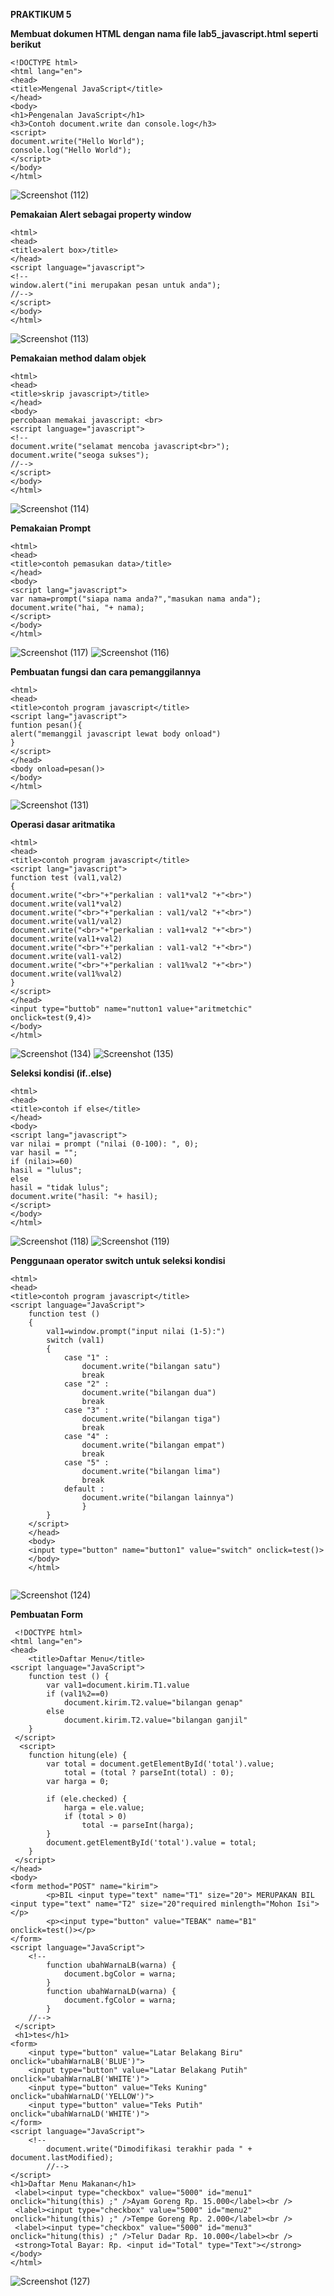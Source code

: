 **PRAKTIKUM 5**

**Membuat dokumen HTML dengan nama file lab5_javascript.html seperti berikut**
```
<!DOCTYPE html>
<html lang="en">
<head>
<title>Mengenal JavaScript</title>
</head>
<body>
<h1>Pengenalan JavaScript</h1>
<h3>Contoh document.write dan console.log</h3>
<script>
document.write("Hello World");
console.log("Hello World");
</script>
</body>
</html>
```
![Screenshot (112)](https://user-images.githubusercontent.com/81580084/116057417-fa5c4680-a6a8-11eb-840c-c1313dc3f1bc.png)

**Pemakaian Alert sebagai property window**
```
<html>
<head>
<title>alert box>/title>
</head>
<script language="javascript">
<!--
window.alert("ini merupakan pesan untuk anda");
//-->
</script>
</body>
</html>
```
![Screenshot (113)](https://user-images.githubusercontent.com/81580084/116058102-b0279500-a6a9-11eb-8fb4-f6dcfd0fb527.png)

**Pemakaian method dalam objek**
```
<html>
<head>
<title>skrip javascript>/title>
</head>
<body>
percobaan memakai javascript: <br>
<script language="javascript">
<!--
document.write("selamat mencoba javascript<br>");
document.write("seoga sukses");
//-->
</script>
</body>
</html>
```
![Screenshot (114)](https://user-images.githubusercontent.com/81580084/116058775-5e333f00-a6aa-11eb-807c-473cf19e7112.png)

**Pemakaian Prompt**
```
<html>
<head>
<title>contoh pemasukan data>/title>
</head>
<body>
<script lang="javascript">
var nama=prompt("siapa nama anda?","masukan nama anda");
document.write("hai, "+ nama);
</script>
</body>
</html>
```
![Screenshot (117)](https://user-images.githubusercontent.com/81580084/116059338-ee718400-a6aa-11eb-9591-1183e8c91422.png)
![Screenshot (116)](https://user-images.githubusercontent.com/81580084/116059431-06490800-a6ab-11eb-9d49-6971b03ce6fa.png)

**Pembuatan fungsi dan cara pemanggilannya**
```
<html>
<head>
<title>contoh program javascript</title>
<script lang="javascript">
funtion pesan(){
alert("memanggil javascript lewat body onload")
}
</script>
</head>
<body onload=pesan()>
</body>
</html>
```
![Screenshot (131)](https://user-images.githubusercontent.com/81580084/116061581-3b565a00-a6ad-11eb-9eaa-1ba48f7c26df.png)

**Operasi dasar aritmatika**
```
<html>
<head>
<title>contoh program javascript</title>
<script lang="javascript">
function test (val1,val2)
{
document.write("<br>"+"perkalian : val1*val2 "+"<br>")
document.write(val1*val2)
document.write("<br>"+"perkalian : val1/val2 "+"<br>")
document.write(val1/val2)
document.write("<br>"+"perkalian : val1+val2 "+"<br>")
document.write(val1+val2)
document.write("<br>"+"perkalian : val1-val2 "+"<br>")
document.write(val1-val2)
document.write("<br>"+"perkalian : val1%val2 "+"<br>")
document.write(val1%val2)
}
</script>
</head>
<input type="buttob" name="nutton1 value+"aritmetchic" onclick=test(9,4)>
</body>
</html>
```
![Screenshot (134)](https://user-images.githubusercontent.com/81580084/116063375-195dd700-a6af-11eb-84a8-5a58acd3c561.png)
![Screenshot (135)](https://user-images.githubusercontent.com/81580084/116063387-1b279a80-a6af-11eb-9b7a-ed7be28d6dde.png)

**Seleksi kondisi (if..else)**
```
<html>
<head>
<title>contoh if else</title>
</head>
<body>
<script lang="javascript">
var nilai = prompt ("nilai (0-100): ", 0);
var hasil = "";
if (nilai>=60)
hasil = "lulus";
else
hasil = "tidak lulus";
document.write("hasil: "+ hasil);
</script>
</body>
</html>
```
![Screenshot (118)](https://user-images.githubusercontent.com/81580084/116064219-fed82d80-a6af-11eb-9d29-e176d1df1969.png)
![Screenshot (119)](https://user-images.githubusercontent.com/81580084/116064232-01d31e00-a6b0-11eb-8528-684a42c3cbd2.png)

**Penggunaan operator switch untuk seleksi kondisi**
```
<html>
<head>
<title>contoh program javascript</title>
<script language="JavaScript">
    function test ()
    {
        val1=window.prompt("input nilai (1-5):")
        switch (val1)
        {
            case "1" :
                document.write("bilangan satu")
                break
            case "2" :
                document.write("bilangan dua")
                break
            case "3" :
                document.write("bilangan tiga")
                break
            case "4" :
                document.write("bilangan empat")
                break
            case "5" :
                document.write("bilangan lima")
                break
            default :
                document.write("bilangan lainnya")
                }
        }
    </script> 
    </head>
    <body>
    <input type="button" name="button1" value="switch" onclick=test()>
    </body>
    </html>
 
 ```  
 ![Screenshot (124)](https://user-images.githubusercontent.com/81580084/116066195-fb45a600-a6b1-11eb-8a45-623c2be23ec6.png)
   
   
   **Pembuatan Form**
```
 <!DOCTYPE html>
<html lang="en">
<head>
	<title>Daftar Menu</title>
<script language="JavaScript">
 	function test () {
 		var val1=document.kirim.T1.value
 		if (val1%2==0)
 			document.kirim.T2.value="bilangan genap"
 		else
 			document.kirim.T2.value="bilangan ganjil"
 	}
 </script>
  <script>
 	function hitung(ele) {
 		var total = document.getElementById('total').value;
 			total = (total ? parseInt(total) : 0);
 		var harga = 0;

 		if (ele.checked) {
 			harga = ele.value;
 			if (total > 0)
 				total -= parseInt(harga);
 		}
 		document.getElementById('total').value = total;
 	}
 </script>
</head>
<body>
<form method="POST" name="kirim">
		<p>BIL <input type="text" name="T1" size="20"> MERUPAKAN BIL <input type="text" name="T2" size="20"required minlength="Mohon Isi"></p>
		<p><input type="button" value="TEBAK" name="B1" onclick=test()></p>	
</form>
<script language="JavaScript">
 	<!--
 		function ubahWarnaLB(warna) {
 			document.bgColor = warna;
 		}
 		function ubahWarnaLD(warna) {
 			document.fgColor = warna;
 		}
 	//-->
 </script>
 <h1>tes</h1>
<form>
	<input type="button" value="Latar Belakang Biru" onclick="ubahWarnaLB('BLUE')">
	<input type="button" value="Latar Belakang Putih" onclick="ubahWarnaLB('WHITE')">
	<input type="button" value="Teks Kuning" onclick="ubahWarnaLD('YELLOW')">
	<input type="button" value="Teks Putih" onclick="ubahWarnaLD('WHITE')">
</form>
<script language="JavaScript">
	<!--
		document.write("Dimodifikasi terakhir pada " + document.lastModified);
		//-->
</script>
<h1>Daftar Menu Makanan</h1>
 <label><input type="checkbox" value="5000" id="menu1" onclick="hitung(this) ;" />Ayam Goreng Rp. 15.000</label><br />
 <label><input type="checkbox" value="5000" id="menu2" onclick="hitung(this) ;" />Tempe Goreng Rp. 2.000</label><br />
 <label><input type="checkbox" value="5000" id="menu3" onclick="hitung(this) ;" />Telur Dadar Rp. 10.000</label><br />
 <strong>Total Bayar: Rp. <input id="Total" type="Text"></strong>
</body>
</html> 
```
![Screenshot (127)](https://user-images.githubusercontent.com/81580084/116066495-55df0200-a6b2-11eb-8945-af67d9f40163.png)
